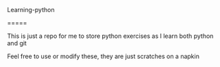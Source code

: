 Learning-python

=====

This is just a repo for me to store python exercises as I learn both python and git

Feel free to use or modify these, they are just scratches on a napkin
